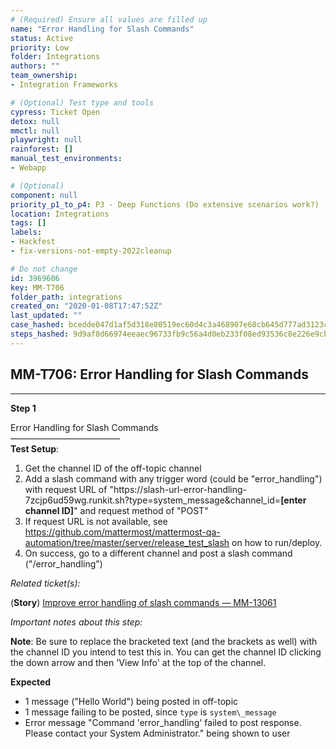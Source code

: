 ```yaml
---
# (Required) Ensure all values are filled up
name: "Error Handling for Slash Commands"
status: Active
priority: Low
folder: Integrations
authors: ""
team_ownership: 
- Integration Frameworks

# (Optional) Test type and tools
cypress: Ticket Open
detox: null
mmctl: null
playwright: null
rainforest: []
manual_test_environments: 
- Webapp

# (Optional)
component: null
priority_p1_to_p4: P3 - Deep Functions (Do extensive scenarios work?)
location: Integrations
tags: []
labels: 
- Hackfest
- fix-versions-not-empty-2022cleanup

# Do not change
id: 3969606
key: MM-T706
folder_path: integrations
created_on: "2020-01-08T17:47:52Z"
last_updated: ""
case_hashed: bcedde047d1af5d318e80519ec60d4c3a468907e68cb645d777ad3123c9301ce91e5363122bee55e52937ec026f60507
steps_hashed: 9d9af8d66974eeaec96733fb9c56a4d0eb233f08ed93536c8e226e9cb3ddcea700724957fdc41722ff3010fb7dc887b7
---
```


## MM-T706: Error Handling for Slash Commands

---

**Step 1**

Error Handling for Slash Commands\
–––––––––––––––––––––––––\
**Test Setup**:

1. Get the channel ID of the off-topic channel
2. Add a slash command with any trigger word (could be "error\_handling") with request URL of "https\://slash-url-error-handling-7zcjp6ud59wg.runkit.sh?type=system\_message\&channel\_id=**\[**enter channel ID**]**" and request method of "POST"
3. If request URL is not available, see <https://github.com/mattermost/mattermost-qa-automation/tree/master/server/release_test_slash> on how to run/deploy.
4. On success, go to a different channel and post a slash command ("/error\_handling")

_Related ticket(s):_

(**Story**) [Improve error handling of slash commands — MM-13061](https://mattermost.atlassian.net/browse/MM-13061)

_Important notes about this step:_

**Note**: Be sure to replace the bracketed text (and the brackets as well) with the channel ID you intend to test this in. You can get the channel ID clicking the down arrow and then 'View Info' at the top of the channel.

**Expected**

- 1 message ("Hello World") being posted in off-topic
- 1 message failing to be posted, since `type` is `system\_message`
- Error message "Command 'error\_handling' failed to post response. Please contact your System Administrator." being shown to user
